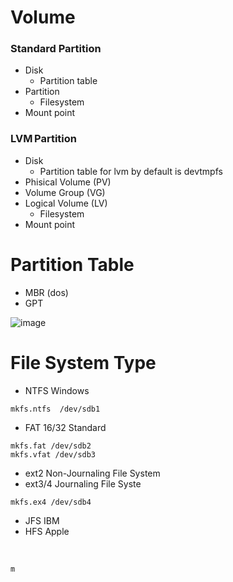 # Volume 
### Standard Partition 
- Disk
    + Partition table 
- Partition 
    + Filesystem 
- Mount point 

### LVM Partition 

- Disk 
    + Partition table for lvm by default is devtmpfs 
- Phisical Volume  (PV)                   
- Volume Group    (VG)    
- Logical Volume   (LV)         
    + Filesystem 
- Mount point 

# Partition Table
- MBR (dos) 
- GPT 

![image](https://github.com/user-attachments/assets/ed8920c1-f1e6-4e28-9558-4d6f7d3d459b)


# File System Type 

- NTFS              Windows 
```
mkfs.ntfs  /dev/sdb1 
```
 - FAT 16/32     Standard 
```
mkfs.fat /dev/sdb2 
mkfs.vfat /dev/sdb3 
```
   

- ext2   Non-Journaling File System
- ext3/4 Journaling File Syste 
```
mkfs.ex4 /dev/sdb4 
```
  
- JFS                  IBM 
- HFS                 Apple 

  

    



    m 

